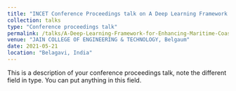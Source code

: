 ```yaml
---
title: "INCET Conference Proceedings talk on A Deep Learning Framework for Enhancing Maritime Coastal Security"
collection: talks
type: "Conference proceedings talk"
permalink: /talks/A-Deep-Learning-Framework-for-Enhancing-Maritime-Coastal-Security
venue: "JAIN COLLEGE OF ENGINEERING & TECHNOLOGY, Belgaum"
date: 2021-05-21
location: "Belagavi, India"
---
```


This is a description of your conference proceedings talk, note the different field in type. You can put anything in this field.
